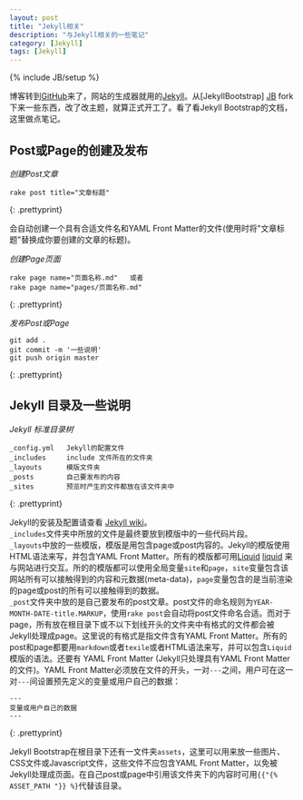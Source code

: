 ```yaml
---
layout: post
title: "Jekyll相关"
description: "与Jekyll相关的一些笔记"
category: [Jekyll]
tags: [Jekyll]
---
```

{% include JB/setup %}

博客转到[GitHub][github]来了，网站的生成器就用的[Jekyll][jekyll]。从[JekyllBootstrap] [JB] fork下来一些东西，改了改主题，就算正式开工了。看了看Jekyll Bootstrap的文档，这里做点笔记。

[github]: https://github.com "GitHub"
[jekyll]: https://github.com/mojombo/jekyll/ "Jekyll"
[JB]: http://jekyllbootstrap.com "Jekyll Bootstrap"

## Post或Page的创建及发布 ##

_创建Post文章_

	rake post title="文章标题"
{: .prettyprint}	
	
会自动创建一个具有合适文件名和YAML Front Matter的文件(使用时将"文章标题"替换成你要创建的文章的标题)。

_创建Page页面_

	rake page name="页面名称.md"   或者
	rake page name="pages/页面名称.md"
{: .prettyprint}	

_发布Post或Page_

	git add .
	git commit -m '一些说明'
	git push origin master
{: .prettyprint}


## Jekyll 目录及一些说明 ##

_Jekyll 标准目录树_

	_config.yml   Jekyll的配置文件
	_includes     include 文件所在的文件夹
	_layouts      模版文件夹
	_posts        自己要发布的内容
	_sites        预览时产生的文件都放在该文件夹中
{: .prettyprint}

Jekyll的安装及配置请查看 [Jekyll wiki][jekyll wiki]。  
`_includes`文件夹中所放的文件是最终要放到模版中的一些代码片段。  
`_layouts`中放的一些模版，模版是用包含page或post内容的。Jekyll的模版使用HTML语法来写，并包含YAML Front Matter。所有的模版都可用[Liquid] [liquid] 来与网站进行交互。所的的模版都可以使用全局变量`site`和`page`，`site`变量包含该网站所有可以接触得到的内容和元数据(meta-data)，`page`变量包含的是当前渲染的page或post的所有可以接触得到的数据。  
`_post`文件夹中放的是自己要发布的post文章。post文件的命名规则为`YEAR-MONTH-DATE-title.MARKUP`，使用`rake post`会自动将post文件命名合适。而对于page，所有放在根目录下或不以下划线开头的文件夹中有格式的文件都会被Jekyll处理成page。这里说的有格式是指文件含有YAML Front Matter。所有的post和page都要用`markdown`或者`texile`或者HTML语法来写，并可以包含`Liquid`模版的语法。还要有 YAML Front Matter (Jekyll只处理具有YAML Front Matter的文件)。YAML Front Matter必须放在文件的开头，一对`---`之间，用户可在这一对`---`间设置预先定义的变量或用户自己的数据：

	---
	变量或用户自己的数据
	---
{: .prettyprint}	
	
Jekyll Bootstrap在根目录下还有一文件夹`assets`，这里可以用来放一些图片、CSS文件或Javascript文件，这些文件不应包含YAML Front Matter，以免被Jekyll处理成页面。在自己post或page中引用该文件夹下的内容时可用`{{"{% ASSET_PATH "}} %}`代替该目录。

[jekyll wiki]: https://github.com/mojombo/jekyll/wiki/
[liquid]: http://liquidmarkup.org/

